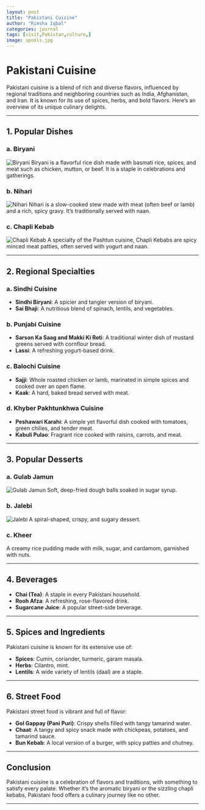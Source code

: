 ```yaml
---
layout: post
title: "Pakistani Cuisine"
author: "Rimsha Iqbal"
categories: journal
tags: [visit,Pakistan,culture,]
image: spools.jpg
---
```


# **Pakistani Cuisine**  



Pakistani cuisine is a blend of rich and diverse flavors, influenced by regional traditions and neighboring countries such as India, Afghanistan, and Iran. It is known for its use of spices, herbs, and bold flavors. Here’s an overview of its unique culinary delights.

---

## **1. Popular Dishes**

### **a. Biryani**
![Biryani](https://example.com/biryani.jpg "Delicious Pakistani Biryani")
Biryani is a flavorful rice dish made with basmati rice, spices, and meat such as chicken, mutton, or beef. It is a staple in celebrations and gatherings.

### **b. Nihari**
![Nihari](https://example.com/nihari.jpg "Slow-cooked Nihari")
Nihari is a slow-cooked stew made with meat (often beef or lamb) and a rich, spicy gravy. It’s traditionally served with naan.

### **c. Chapli Kebab**
![Chapli Kebab](https://example.com/chapli-kebab.jpg "Spicy Chapli Kebab")
A specialty of the Pashtun cuisine, Chapli Kebabs are spicy minced meat patties, often served with yogurt and naan.

---

## **2. Regional Specialties**

### **a. Sindhi Cuisine**
- **Sindhi Biryani**: A spicier and tangier version of biryani.
- **Sai Bhaji**: A nutritious blend of spinach, lentils, and vegetables.

### **b. Punjabi Cuisine**
- **Sarson Ka Saag and Makki Ki Roti**: A traditional winter dish of mustard greens served with cornflour bread.
- **Lassi**: A refreshing yogurt-based drink.

### **c. Balochi Cuisine**
- **Sajji**: Whole roasted chicken or lamb, marinated in simple spices and cooked over an open flame.
- **Kaak**: A hard, baked bread served with meat.

### **d. Khyber Pakhtunkhwa Cuisine**
- **Peshawari Karahi**: A simple yet flavorful dish cooked with tomatoes, green chilies, and tender meat.
- **Kabuli Pulao**: Fragrant rice cooked with raisins, carrots, and meat.

---

## **3. Popular Desserts**

### **a. Gulab Jamun**
![Gulab Jamun](https://example.com/gulab-jamun.jpg "Sweet Gulab Jamun")
Soft, deep-fried dough balls soaked in sugar syrup.

### **b. Jalebi**
![Jalebi](https://example.com/jalebi.jpg "Crispy Jalebi")
A spiral-shaped, crispy, and sugary dessert.

### **c. Kheer**
A creamy rice pudding made with milk, sugar, and cardamom, garnished with nuts.

---

## **4. Beverages**
- **Chai (Tea)**: A staple in every Pakistani household.
- **Rooh Afza**: A refreshing, rose-flavored drink.
- **Sugarcane Juice**: A popular street-side beverage.

---

## **5. Spices and Ingredients**
Pakistani cuisine is known for its extensive use of:
- **Spices**: Cumin, coriander, turmeric, garam masala.
- **Herbs**: Cilantro, mint.
- **Lentils**: A wide variety of lentils (daal) are a staple.

---

## **6. Street Food**
Pakistani street food is vibrant and full of flavor:
- **Gol Gappay (Pani Puri)**: Crispy shells filled with tangy tamarind water.
- **Chaat**: A tangy and spicy snack made with chickpeas, potatoes, and tamarind sauce.
- **Bun Kebab**: A local version of a burger, with spicy patties and chutney.

---

## **Conclusion**
Pakistani cuisine is a celebration of flavors and traditions, with something to satisfy every palate. Whether it’s the aromatic biryani or the sizzling chapli kebabs, Pakistani food offers a culinary journey like no other.

---
